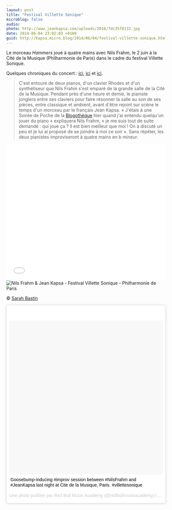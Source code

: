 ```yaml
---
layout: post
title: "Festival Villette Sonique"
microblog: false
audio: 
photo: http://www.jeankapsa.com/uploads/2018/7dc35f0133.jpg
date: 2014-06-04 23:02:03 +0100
guid: http://kapsa.micro.blog/2014/06/04/festival-villette-sonique.html
---
```

Le morceau <em>Hammers</em> joué à quatre mains avec Nils Frahm, le 2 juin à la Cité de la Musique (Philharmonie de Paris) dans le cadre du festival Villette Sonique.

Quelques chroniques du concert : <a href="http://pelecanus.net/live-reports/nils-frahm-chassol-02062014-villette-sonique-2014-paris">ici</a>, <a href="http://www.redbull.com/fr/fr/music/stories/1331656210337/rbma-festival-villette-sonique-chassol-nils-frahm">ici</a> et <a href="http://gwendalperrin.net/blog/2014/06/03/video-nils-frahm-jean-kapsa-impro-on-piano/">ici</a>.
<blockquote>C'est entouré de deux pianos, d'un clavier Rhodes et d'un synthétiseur que Nils Frahm s'est emparé de la grande salle de la Cité de la Musique. Pendant près d'une heure et demie, le pianiste jonglera entre ses claviers pour faire résonner la salle au son de ses pièces, entre classique et ambient, avant d'être rejoint sur scène le temps d'un morceau par le français Jean Kapsa. « J'étais à une Soirée de Poche de la <a href="http://www.blogotheque.net/">Blogothèque</a> hier quand j'ai entendu quelqu'un jouer du piano » expliquera Nils Frahm, « je me suis tout de suite demandé : qui joue ça ? Il est bien meilleur que moi ! On a discuté un peu et je lui ai proposé de se joindre à moi ce soir ». Sans répéter, les deux pianistes improviseront à quatre mains en b mineur.</blockquote>
<iframe src="//player.vimeo.com/video/119605541?title=0&byline=0&portrait=0" width="100%" height="430" frameborder="0" allowfullscreen="allowfullscreen"></iframe>

<img src="http://www.jeankapsa.com/uploads/2018/7dc35f0133.jpg" alt="Nils Frahm & Jean Kapsa - Festival Villette Sonique - Philharmonie de Paris"/>

© <a href="http://www.sarahbastin.net">Sarah Bastin</a>

<blockquote class="instagram-media" style="background: #FFF; border: 0; border-radius: 3px; box-shadow: 0 0 1px 0 rgba(0,0,0,0.5),0 1px 10px 0 rgba(0,0,0,0.15); margin: 1px; max-width: 658px; padding: 0; width: calc(100% - 2px);" data-instgrm-captioned="" data-instgrm-version="4">
<div style="padding: 8px;">
<div style="background: #F8F8F8; line-height: 0; margin-top: 40px; padding: 50% 0; text-align: center; width: 100%;"></div>
<p style="margin: 8px 0 0 0; padding: 0 4px;"><a style="color: #000; font-family: Arial,sans-serif; font-size: 14px; font-style: normal; font-weight: normal; line-height: 17px; text-decoration: none; word-wrap: break-word;" href="https://instagram.com/p/oyvcFKvk2S/" target="_top">Goosebump-inducing #improv session between #NilsFrahm and #JeanKapsa last night at Cite de la Musique, Paris. #villettesonique</a></p>
<p style="color: #c9c8cd; font-family: Arial,sans-serif; font-size: 14px; line-height: 17px; margin-bottom: 0; margin-top: 8px; overflow: hidden; padding: 8px 0 7px; text-align: center; text-overflow: ellipsis; white-space: nowrap;">Une photo publiée par Red Bull Music Academy (@redbullmusicacademy) le <time style="font-family: Arial,sans-serif; font-size: 14px; line-height: 17px;" datetime="2014-06-03T18:59:20+00:00">3 Juin 2014 à 11h59 PDT</time></p>

</div></blockquote>
<script src="//platform.instagram.com/en_US/embeds.js" async="" defer="defer"></script>
